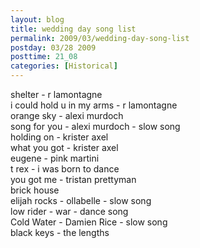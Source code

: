 ```yaml
---
layout: blog
title: wedding day song list
permalink: 2009/03/wedding-day-song-list
postday: 03/28 2009
posttime: 21_08
categories: [Historical]
---
```


<p>shelter - r lamontagne<br />
i could hold u in my arms - r lamontagne<br />
orange sky - alexi murdoch<br />
song for you - alexi murdoch - slow song<br />
holding on - krister axel<br />
what you got - krister axel<br />
eugene - pink martini<br />
t rex - i was born to dance<br />
you got me - tristan prettyman<br />
brick house<br />
elijah rocks - ollabelle - slow song<br />
low rider - war - dance song<br />
Cold Water - Damien Rice - slow song<br />
black keys - the lengths</p>
